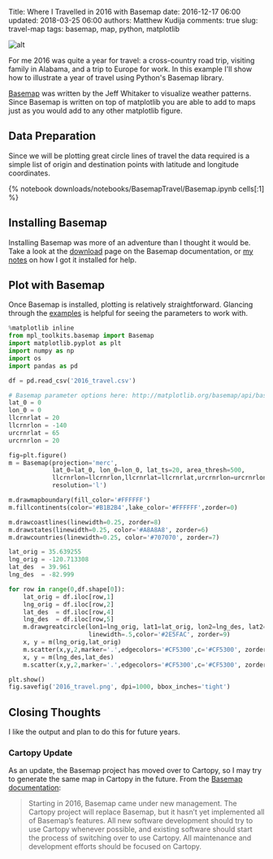 Title: Where I Travelled in 2016 with Basemap
date: 2016-12-17 06:00
updated: 2018-03-25 06:00
authors: Matthew Kudija
comments: true
slug: travel-map
tags: basemap, map, python, matplotlib

<!-- PELICAN_BEGIN_SUMMARY -->
![alt]({filename}/images/2016_travel.png)

For me 2016 was quite a year for travel: a cross-country road trip, visiting family in Alabama, and a trip to Europe for work. In this example I'll show how to illustrate a year of travel using Python's Basemap library.

<!-- PELICAN_END_SUMMARY -->

[Basemap](https://matplotlib.org/basemap/users/intro.html#) was written by the Jeff Whitaker to visualize weather patterns. Since Basemap is written on top of matplotlib you are able to add to maps just as you would add to any other matplotlib figure.

## Data Preparation
Since we will be plotting great circle lines of travel the data required is a simple list of origin and destination points with latitude and longitude coordinates. 

{% notebook downloads/notebooks/BasemapTravel/Basemap.ipynb cells[:1] %}

## Installing Basemap
Installing Basemap was more of an adventure than I thought it would be. Take a look at the [download](https://matplotlib.org/basemap/users/download.html) page on the Basemap documentation, or [my notes](https://github.com/mkudija/Map-Tools/blob/master/README.md) on how I got it installed for help.

## Plot with Basemap
Once Basemap is installed, plotting is relatively straightforward. Glancing through the [examples](https://matplotlib.org/basemap/users/examples.html) is helpful for seeing the parameters to work with.

```python
%matplotlib inline
from mpl_toolkits.basemap import Basemap
import matplotlib.pyplot as plt
import numpy as np
import os
import pandas as pd

df = pd.read_csv('2016_travel.csv')

# Basemap parameter options here: http://matplotlib.org/basemap/api/basemap_api.html
lat_0 = 0
lon_0 = 0
llcrnrlat = 20
llcrnrlon = -140
urcrnrlat = 65
urcrnrlon = 20

fig=plt.figure()
m = Basemap(projection='merc', 
            lat_0=lat_0, lon_0=lon_0, lat_ts=20, area_thresh=500,
            llcrnrlon=llcrnrlon,llcrnrlat=llcrnrlat,urcrnrlon=urcrnrlon,urcrnrlat=urcrnrlat,
            resolution='l')

m.drawmapboundary(fill_color='#FFFFFF')
m.fillcontinents(color='#B1B2B4',lake_color='#FFFFFF',zorder=0)

m.drawcoastlines(linewidth=0.25, zorder=8)
m.drawstates(linewidth=0.25, color='#A8A8A8', zorder=6)
m.drawcountries(linewidth=0.25, color='#707070', zorder=7)

lat_orig = 35.639255
lng_orig = -120.713308
lat_des  = 39.961
lng_des  = -82.999

for row in range(0,df.shape[0]): 
    lat_orig = df.iloc[row,1]
    lng_orig = df.iloc[row,2]
    lat_des  = df.iloc[row,4]
    lng_des  = df.iloc[row,5]
    m.drawgreatcircle(lon1=lng_orig, lat1=lat_orig, lon2=lng_des, lat2=lat_des,
                      linewidth=.5,color='#2E5FAC', zorder=9)
    x, y = m(lng_orig,lat_orig)
    m.scatter(x,y,2,marker='.',edgecolors='#CF5300',c='#CF5300', zorder=10)
    x, y = m(lng_des,lat_des)
    m.scatter(x,y,2,marker='.',edgecolors='#CF5300',c='#CF5300', zorder=10)

plt.show()
fig.savefig('2016_travel.png', dpi=1000, bbox_inches='tight')
```

## Closing Thoughts
I like the output and plan to do this for future years. 

### Cartopy Update
As an update, the Basemap project has moved over to Cartopy, so I may try to generate the same map in Cartopy in the future. From the [Basemap documentation](https://matplotlib.org/basemap/users/intro.html#cartopy-new-management-and-eol-announcement):

> Starting in 2016, Basemap came under new management. The Cartopy project will replace Basemap, but it hasn’t yet implemented all of Basemap’s features. All new software development should try to use Cartopy whenever possible, and existing software should start the process of switching over to use Cartopy. All maintenance and development efforts should be focused on Cartopy.
